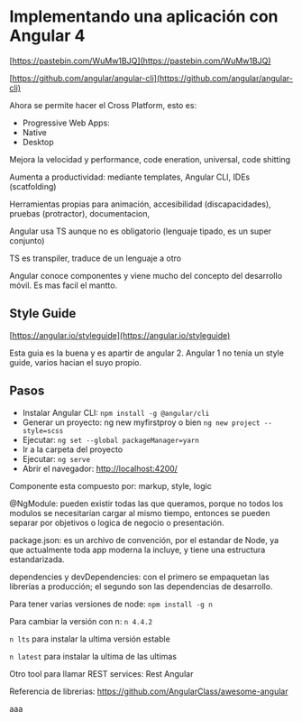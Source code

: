 # Implementando una aplicación con Angular 4

[https://pastebin.com/WuMw1BJQ](https://pastebin.com/WuMw1BJQ)

[https://github.com/angular/angular-cli](https://github.com/angular/angular-cli)

Ahora se permite hacer el Cross Platform, esto es:

* Progressive Web Apps:
* Native
* Desktop

Mejora la velocidad y performance, code eneration, universal, code shitting

Aumenta a productividad: mediante templates, Angular CLI, IDEs \(scatfolding\)

Herramientas propias para animación, accesibilidad \(discapacidades\), pruebas \(protractor\), documentacion,

Angular usa TS aunque no es obligatorio \(lenguaje tipado, es un super conjunto\)

TS es transpiler, traduce de un lenguaje a otro

Angular conoce componentes y viene mucho del concepto del desarrollo móvil. Es mas facil el mantto.

## Style  Guide

[https://angular.io/styleguide](https://angular.io/styleguide)

Esta guia es la buena y es apartir de angular 2. Angular 1 no tenia un style guide, varios hacian el suyo propio.

## Pasos

* Instalar Angular CLI: `npm install -g @angular/cli`
* Generar un proyecto: ng new myfirstproy o bien `ng new project --style=scss`
* Ejecutar: `ng set --global packageManager=yarn`
* Ir a la carpeta del proyecto
* Ejecutar: `ng serve`
* Abrir el navegador:  [http://localhost:4200/](http://localhost:4200/)

Componente esta compuesto por: markup, style, logic

@NgModule: pueden existir  todas las que queramos, porque no todos los modulos se necesitarían cargar al mismo tiempo, entonces se pueden separar por objetivos o logica de negocio o presentación.

package.json: es un archivo de convención, por el estandar de Node, ya que actualmente toda app moderna la incluye, y tiene una estructura estandarizada.

dependencies y devDependencies: con el primero se empaquetan las librerías a producción; el segundo son las dependencias de desarrollo.

Para tener varias versiones de node: `npm install -g n`

Para cambiar la versión con n: `n 4.4.2`

`n lts`   para instalar la ultima versión estable

`n latest`  para instalar la ultima de las ultimas

Otro tool para llamar REST services: Rest Angular

Referencia de librerias: https://github.com/AngularClass/awesome-angular

aaa





